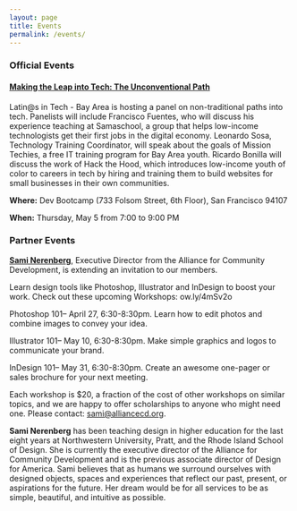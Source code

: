 ```yaml
---
layout: page
title: Events
permalink: /events/
---
```


<h3>Official Events</h3>

<h4><a href="http://www.meetup.com/Latinos-in-Tech-Bay-Area/events/230381934/">Making the Leap into Tech: The Unconventional Path</a></h4>

Latin@s in Tech - Bay Area is hosting a panel on non-traditional paths into tech.  Panelists will include Francisco Fuentes, who will discuss his experience teaching at Samaschool, a group that helps low-income technologists get their first jobs in the digital economy.  Leonardo Sosa, Technology Training Coordinator, will speak about the goals of Mission Techies, a free IT training program for Bay Area youth.  Ricardo Bonilla will discuss the work of Hack the Hood, which introduces low-income youth of color to careers in tech by hiring and training them to build websites for small businesses in their own communities.

<strong>Where:</strong> Dev Bootcamp (733 Folsom Street, 6th Floor), San Francisco 94107

<strong>When:</strong> Thursday, May 5 from 7:00 to 9:00 PM

<h3>Partner Events</h3>

<strong><a href="https://www.linkedin.com/in/saminerenberg">Sami Nerenberg</a></strong>, Executive Director from the Alliance for Community Development, is extending an invitation to our members.

Learn design tools like Photoshop, Illustrator and InDesign to boost your work. Check out these upcoming Workshops: ow.ly/4mSv2o

Photoshop 101– April 27, 6:30-8:30pm. Learn how to edit photos and combine images to convey your idea. 

Illustrator 101– May 10, 6:30-8:30pm. Make simple graphics and logos to communicate your brand. 

InDesign 101– May 31, 6:30-8:30pm. Create an awesome one-pager or sales brochure for your next meeting. 

Each workshop is $20, a fraction of the cost of other workshops on similar topics, and we are happy to offer scholarships to anyone who might need one.
Please contact: sami@alliancecd.org.

<strong>Sami Nerenberg</strong> has been teaching design in higher education for the last eight years at Northwestern University, 
Pratt, and the Rhode Island School of Design. She is currently the executive director of the Alliance for Community Development and is
the previous associate director of Design for America. 
Sami believes that as humans we surround ourselves with designed objects, spaces and experiences that reflect our past, present, or aspirations for the future. Her dream would be for all services to be as simple, beautiful, and intuitive as possible.


